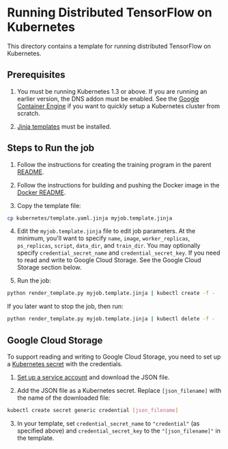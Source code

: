 # Running Distributed TensorFlow on Kubernetes

This directory contains a template for running distributed TensorFlow on
Kubernetes.

## Prerequisites

1. You must be running Kubernetes 1.3 or above. If you are running an earlier
   version, the DNS addon must be enabled. See the
   [Google Container Engine](https://cloud.google.com/container-engine/) if you
   want to quickly setup a Kubernetes cluster from scratch.

2. [Jinja templates](http://jinja.pocoo.org/) must be installed.

## Steps to Run the job

1. Follow the instructions for creating the training program in the parent
   [README](../README.md).

2. Follow the instructions for building and pushing the Docker image in the
   [Docker README](../docker/README.md).

3. Copy the template file:

```sh
cp kubernetes/template.yaml.jinja myjob.template.jinja
```

4. Edit the `myjob.template.jinja` file to edit job parameters. At the minimum,
you'll want to specify `name`, `image`, `worker_replicas`, `ps_replicas`,
`script`, `data_dir`, and `train_dir`. You may optionally specify
`credential_secret_name` and `credential_secret_key`. If you need to read and
write to Google Cloud Storage. See the Google Cloud Storage section below.

5. Run the job:

```sh
python render_template.py myjob.template.jinja | kubectl create -f -
```

If you later want to stop the job, then run:
```sh
python render_template.py myjob.template.jinja | kubectl delete -f -
```

## Google Cloud Storage

To support reading and writing to Google Cloud Storage, you need to set up
a [Kubernetes secret](http://kubernetes.io/docs/user-guide/secrets/) with the
credentials.

1. [Set up a service
   account](https://cloud.google.com/vision/docs/common/auth#set_up_a_service_account)
   and download the JSON file.

2. Add the JSON file as a Kubernetes secret. Replace `[json_filename]` with
   the name of the downloaded file:

```sh
kubectl create secret generic credential [json_filename]
```

3. In your template, set `credential_secret_name` to `"credential"` (as
   specified above) and `credential_secret_key` to the `"[json_filename]"` in
   the template.
